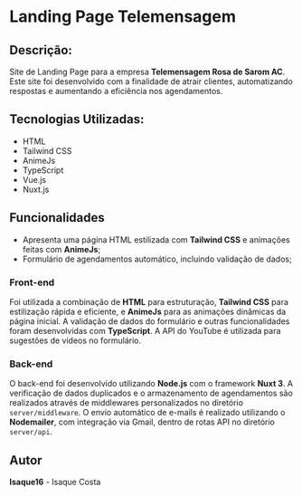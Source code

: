 # Landing Page Telemensagem

## Descrição:
Site de Landing Page para a empresa **Telemensagem Rosa de Sarom AC**. Este site foi desenvolvido com a finalidade de atrair clientes, automatizando respostas e aumentando a eficiência nos agendamentos.

## Tecnologias Utilizadas: 
- HTML
- Tailwind CSS
- AnimeJs
- TypeScript
- Vue.js
- Nuxt.js

## Funcionalidades
- Apresenta uma página HTML estilizada com **Tailwind CSS** e animações feitas com **AnimeJs**;
- Formulário de agendamentos automático, incluindo validação de dados;
<!-- - Integração com a API do YouTube para sugerir vídeos no campo de músicas do formulário. -->

### Front-end
Foi utilizada a combinação de **HTML** para estruturação, **Tailwind CSS** para estilização rápida e eficiente, e **AnimeJs** para as animações dinâmicas da página inicial. A validação de dados do formulário e outras funcionalidades foram desenvolvidas com **TypeScript**. A API do YouTube é utilizada para sugestões de vídeos no formulário.

### Back-end
O back-end foi desenvolvido utilizando **Node.js** com o framework **Nuxt 3**. A verificação de dados duplicados e o armazenamento de agendamentos são realizados através de middlewares personalizados no diretório `server/middleware`. O envio automático de e-mails é realizado utilizando o **Nodemailer**, com integração via Gmail, dentro de rotas API no diretório `server/api`.

## Autor
**Isaque16** - Isaque Costa